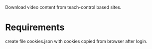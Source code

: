 Download video content from teach-control based sites.

# Requirements

create file cookies.json with cookies copied from browser after login.